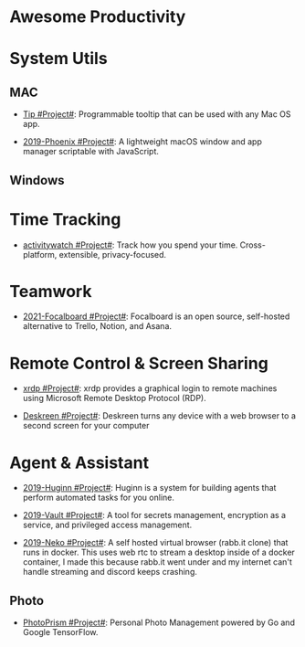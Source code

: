 # Awesome Productivity

# System Utils

## MAC

- [Tip #Project#](https://github.com/tanin47/tip): Programmable tooltip that can be used with any Mac OS app.

- [2019-Phoenix #Project#](https://github.com/kasper/phoenix): A lightweight macOS window and app manager scriptable with JavaScript.

## Windows

# Time Tracking

- [activitywatch #Project#](https://github.com/ActivityWatch/activitywatch): Track how you spend your time. Cross-platform, extensible, privacy-focused.

# Teamwork

- [2021-Focalboard #Project#](https://github.com/mattermost/focalboard): Focalboard is an open source, self-hosted alternative to Trello, Notion, and Asana.

# Remote Control & Screen Sharing

- [xrdp #Project#](https://github.com/neutrinolabs/xrdp): xrdp provides a graphical login to remote machines using Microsoft Remote Desktop Protocol (RDP).

- [Deskreen #Project#](https://github.com/pavlobu/deskreen): Deskreen turns any device with a web browser to a second screen for your computer

# Agent & Assistant

- [2019-Huginn #Project#](https://github.com/huginn/huginn/): Huginn is a system for building agents that perform automated tasks for you online.

- [2019-Vault #Project#](https://github.com/hashicorp/vault): A tool for secrets management, encryption as a service, and privileged access management.

- [2019-Neko #Project#](https://github.com/nurdism/neko): A self hosted virtual browser (rabb.it clone) that runs in docker. This uses web rtc to stream a desktop inside of a docker container, I made this because rabb.it went under and my internet can't handle streaming and discord keeps crashing.

## Photo

- [PhotoPrism #Project#](https://github.com/photoprism/photoprism): Personal Photo Management powered by Go and Google TensorFlow.
